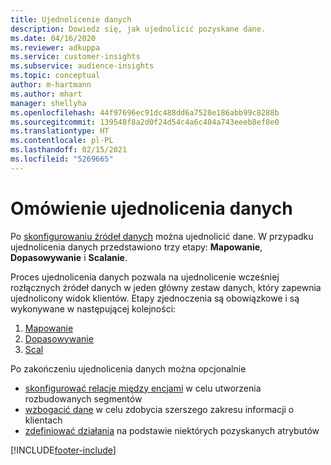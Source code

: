 ```yaml
---
title: Ujednolicenie danych
description: Dowiedz się, jak ujednolicić pozyskane dane.
ms.date: 04/16/2020
ms.reviewer: adkuppa
ms.service: customer-insights
ms.subservice: audience-insights
ms.topic: conceptual
author: m-hartmann
ms.author: mhart
manager: shellyha
ms.openlocfilehash: 44f97696ec91dc488dd6a7528e186abb99c8288b
ms.sourcegitcommit: 139548f8a2d0f24d54c4a6c404a743eeeb8ef8e0
ms.translationtype: HT
ms.contentlocale: pl-PL
ms.lasthandoff: 02/15/2021
ms.locfileid: "5269665"
---
```

# <a name="data-unification-overview"></a>Omówienie ujednolicenia danych

Po [skonfigurowaniu źródeł danych](data-sources.md) można ujednolicić dane. W przypadku ujednolicenia danych przedstawiono trzy etapy: **Mapowanie**, **Dopasowywanie** i **Scalanie**.

Proces ujednolicenia danych pozwala na ujednolicenie wcześniej rozłącznych źródeł danych w jeden główny zestaw danych, który zapewnia ujednolicony widok klientów. Etapy zjednoczenia są obowiązkowe i są wykonywane w następującej kolejności:

1. [Mapowanie](map-entities.md)
2. [Dopasowywanie](match-entities.md)
3. [Scal](merge-entities.md)

Po zakończeniu ujednolicenia danych można opcjonalnie

- [skonfigurować relacje między encjami](relationships.md) w celu utworzenia rozbudowanych segmentów
- [wzbogacić dane](enrichment-hub.md) w celu zdobycia szerszego zakresu informacji o klientach
- [zdefiniować działania](activities.md) na podstawie niektórych pozyskanych atrybutów


[!INCLUDE[footer-include](../includes/footer-banner.md)]